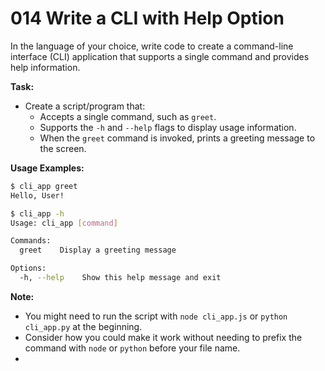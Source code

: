# 014 Write a CLI with Help Option

In the language of your choice, write code to create a command-line interface (CLI) application that supports a single command and provides help information.

**Task:**

- Create a script/program that:
  - Accepts a single command, such as `greet`.
  - Supports the `-h` and `--help` flags to display usage information.
  - When the `greet` command is invoked, prints a greeting message to the screen.

**Usage Examples:**

```bash
$ cli_app greet
Hello, User!

$ cli_app -h
Usage: cli_app [command]

Commands:
  greet    Display a greeting message

Options:
  -h, --help    Show this help message and exit
```
**Note:**
* You might need to run the script with `node cli_app.js` or `python cli_app.py` at the beginning.
* Consider how you could make it work without needing to prefix the command with `node` or `python` before your file name.
* 
